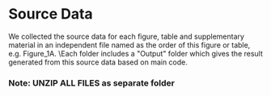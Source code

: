 # Source Data

We collected the source data for each figure, table and supplementary material in an independent file named as the order of this figure or table, e.g. Figure_1A.
\Each folder includes a "Output" folder which gives the result generated from this source data based on main code.

### Note: UNZIP ALL FILES as separate folder






